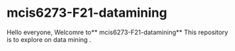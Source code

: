 # mcis6273-F21-datamining
Hello everyone,
Welcomre to** mcis6273-F21-datamining**
This repository is to explore on data mining .

